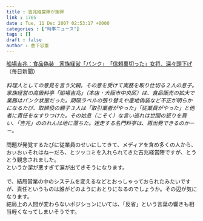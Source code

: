 ```yaml
---
title : 吉兆経営陣が謝罪
link : 1765
date : Tue, 11 Dec 2007 02:53:17 +0000
categories : ["時事ニュース"]
tags : []
draft : false
author : 倉下忠憲
---
```


<A HREF="http://mainichi.jp/life/food/news/20071210dde041040115000c.html" TARGET="_blank">船場吉兆：食品偽装　家族経営「パンク」　「信頼裏切った」女将、深々頭下げ</A>（毎日新聞）<BR><BR><I>料理人としての意見を言う父親。その意を受けて実務を取り仕切る２人の息子。家族経営の高級料亭「船場吉兆」（本店・大阪市中央区）は、食品販売の拡大で業務はパンク状態だった。期限ラベルの張り替えや産地偽装など不正が明らかになるたび、取締役の親子３人は「取引業者がやった」「従業員がやった」と他者に責任をなすりつけた。その姑息（こそく）な言い逃れは世間の怒りを買い、「吉兆」ののれんは地に落ちた。迷走する名門料亭は、再出発できるのか－－。　</I><BR><BR>問題が発覚するたびに従業員のせいにしてきて、メディアを含め多くの人から、おぃおぃそれはねーだろ、とツッコミを入れられてきた吉兆経営陣ですが、とうとう観念されました。<BR>というか潔が悪すぎて涙が出てきそうになります。<BR><BR>で、結局営業の中のシステムを変えるなどとおっしゃっておられたみたいですが、責任というものは誰がどのようにおとりになるのでしょうか。その辺が気になります。<BR>結局上の人間が変わらないポジションにいては、「反省」という言葉の響きも相当軽くなってしまいそうです。<br><br>
